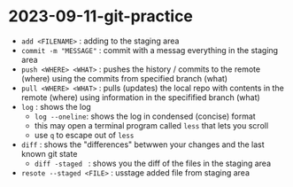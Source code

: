 
# 2023-09-11-git-practice
 - `add <FILENAME>` : adding <FILENAME> to the staging area
 - `commit -m "MESSAGE"` : commit with a messag everything in the staging area
 - `push <WHERE> <WHAT>` : pushes the history / commits to the remote (where) using the commits from specified branch (what)
 - `pull <WHERE> <WHAT>` : pulls (updates) the local repo with contents in the remote (where) using information in the specifified branch (what)
 - `log` : shows the log
    - `log --oneline`: shows the log in condensed (concise) format
    - this may open a terminal program called `less` that lets you scroll
    - use `q` to escape out of `less`
 - `diff` : shows the "differences" betwwen your changes and the last known git state
   - `diff -staged ` : shows you the diff of the files in the staging area
 - `resote --staged <FILE>` : usstage added file from staging area